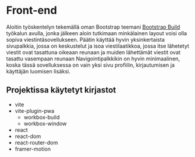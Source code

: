 # Front-end

Aloitin työskentelyn tekemällä oman Bootstrap teemani [Bootstrap Build](https://bootstrap.build/) työkalun avulla,
jonka jälkeen aloin tutkimaan minkälainen layout voisi olla sopiva viestintäsovellukseen.
Päätin käyttää hyvin yksinkertaista sivupalkkia, jossa on keskustelut ja isoa viestilaatikkoa,
jossa itse lähetetyt viestit ovat tasattuna oikeaan reunaan ja muiden lähettämät viestit ovat tasattu vasempaan reunaan
Navigointipalkkikin on hyvin minimaalinen, koska tässä sovelluksessa on vain yksi sivu profiilin, kirjautumisen ja käyttäjän luomisen lisäksi.

## Projektissa käytetyt kirjastot

-   vite
-   vite-plugin-pwa
    -   workbox-build
    -   workbox-window
-   react
-   react-dom
-   react-router-dom
-   framer-motion
